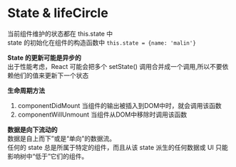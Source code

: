 # State & lifeCircle  

当前组件维护的状态都在 this.state 中  
state 的初始化在组件的构造函数中 `this.state = {name: 'malin'}`   

**State 的更新可能是异步的**  
出于性能考虑，React 可能会把多个 setState() 调用合并成一个调用,所以不要依赖他们的值来更新下一个状态

**生命周期方法**  
1. componentDidMount    当组件的输出被插入到DOM中时，就会调用该函数
2. componentWillUnmount 当组件从DOM中移除时调用该函数

**数据是向下流动的**  
数据是自上而下”或是“单向”的数据流。  
任何的 state 总是所属于特定的组件，而且从该 state 派生的任何数据或 UI 只能影响树中“低于”它们的组件。